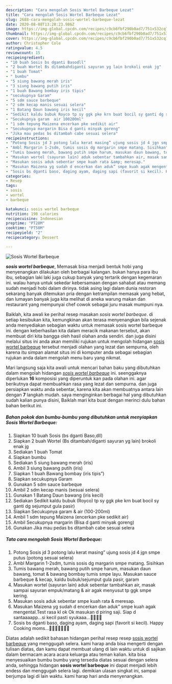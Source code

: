 ```yaml
---
description: "Cara mengolah Sosis Wortel Barbeque Lezat"
title: "Cara mengolah Sosis Wortel Barbeque Lezat"
slug: 2688-cara-mengolah-sosis-wortel-barbeque-lezat
date: 2020-08-08T13:28:23.986Z
image: https://img-global.cpcdn.com/recipes/c9cb6fbf290b0ad7/751x532cq70/sosis-wortel-barbeque-foto-resep-utama.jpg
thumbnail: https://img-global.cpcdn.com/recipes/c9cb6fbf290b0ad7/751x532cq70/sosis-wortel-barbeque-foto-resep-utama.jpg
cover: https://img-global.cpcdn.com/recipes/c9cb6fbf290b0ad7/751x532cq70/sosis-wortel-barbeque-foto-resep-utama.jpg
author: Christopher Cole
ratingvalue: 4.5
reviewcount: 15
recipeingredient:
- "10 buah Sosis bs dganti Basodll"
- "2 buah Wortel Bs ditambahdiganti sayuran yg lain brokoli enak jg"
- "1 buah Tomat"
- " bumbu"
- "5 siung bawang merah iris"
- "3 siung bawang putih iris"
- "1 buah Bawang bombay iris tipis"
- "secukupnya Garam"
- "5 sdm sauce barbeque"
- "2 sdm kecap manis sesuai selera"
- "1 Batang Daun bawang iris kecil"
- "Sedikit kaldu bubuk Royco tp sy ggk pke krn buat bocil sy ganti dg sejumput gula pasir"
- "Secukupnya garam  air 100200ml"
- "1 sdm tepung Maizena encerkan pke sedikit air"
- "Secukupnya margarin Bisa d ganti minyak goreng"
- "Jika mau pedas bs ditambah cabe sesuai selera"
recipeinstructions:
- "Potong Sosis jd 3 potong lalu kerat masing” ujung sosis jd 4 jgn smpe putus (potong sesuai selera)"
- "Ambl Margarin 1-2sdm, tumis sosis dg margarin smpe matang. Sisihkan"
- "Tumis bawang merah, bawang putih smpe harum, masukan daun bawang, tomat &amp; bawang bombay tumis smpe layu. Masukan sauce barbeque &amp; kecap, kaldu bubuk/sejumput gula pasir, garam"
- "Masukan wortel (sayuran lain) aduk sebentar tambahkan air, masak sampai sayuran empuk/matang &amp; air agak menyusut tp ggk smpe kering."
- "Masukan sosis aduk sebentar smpe kuah rata &amp; meresap."
- "Masukan Maizena yg sudah d encerkan dan aduk” smpe kuah agak mengental.Test rasa kl ok Ok masukan d piring saji. Siap d santaaaapp...si kecil pasti syukaaa...🤤🤤😍😍"
- "Sosis bs dganti baso, daging ayam, daging sapi (favorit si kecil). Happy Cooking moms...👩🏻‍🍳👩🏻‍🍳😊"
categories:
- Resep
tags:
- sosis
- wortel
- barbeque

katakunci: sosis wortel barbeque 
nutrition: 198 calories
recipecuisine: Indonesian
preptime: "PT28M"
cooktime: "PT50M"
recipeyield: "2"
recipecategory: Dessert

---
```



![Sosis Wortel Barbeque](https://img-global.cpcdn.com/recipes/c9cb6fbf290b0ad7/751x532cq70/sosis-wortel-barbeque-foto-resep-utama.jpg)

<b><i>sosis wortel barbeque</i></b>, Memasak bisa menjadi bentuk hobi yang menyenangkan dilakukan oleh berbagai kalangan. bukan hanya para ibu ibu, sebagian laki laki juga cukup banyak yang tertarik dengan kegemaran ini. walau hanya untuk sekedar kebersamaan dengan sahabat atau memang sudah menjadi hobi dalam dirinya. tidak asing lagi dalam dunia restoran sekarang banyak ditemukan pria dengan ketrampilan memasak yang hebat, dan lumayan banyak juga kita melihat di aneka warung makan dan restaurant yang mempunyai chef cowok sebagai juru masak mumpuni nya.

Baiklah, kita awali ke perihal resep masakan <i>sosis wortel barbeque</i>. di setiap kesibukan kita, kemungkinan akan terasa menyenangkan bila sejenak anda menyediakan sebagian waktu untuk memasak sosis wortel barbeque ini. dengan keberhasilan kita dalam meracik makanan tersebut, akan membuat diri kita bangga oleh hasil olahan anda sendiri. dan juga disini melalui situs ini anda akan memiliki rujukan untuk mengolah hidangan <u>sosis wortel barbeque</u> tersebut menjadi olahan yang lezat dan sempurna, oleh karena itu simpan alamat situs ini di komputer anda sebagai sebagian rujukan anda dalam mengolah menu baru yang nikmat.




Mari langsung saja kita awali untuk mencari bahan baku yang dibutuhkan dalam mengolah hidangan <u><i>sosis wortel barbeque</i></u> ini. seenggaknya diperlukan <b>16</b> komposisi yang diperuntuk kan pada olahan ini. agar berikutnya dapat membuahkan rasa yang lezat dan sempurna. dan juga persiapkan waktu anda sebentar, karena kita akan membuatnya antara lain dengan <b>7</b> langkah mudah. saya menginginkan berbagai hal yang dibutuhkan sudah kalian punya disini, Baiklah mari kita buat dengan merinci dulu bahan bahan berikut ini.

<!--inarticleads1-->

##### Bahan pokok dan bumbu-bumbu yang dibutuhkan untuk menyiapkan Sosis Wortel Barbeque:

1. Siapkan 10 buah Sosis (bs dganti Baso,dll)
1. Siapkan 2 buah Wortel (Bs ditambah/diganti sayuran yg lain) brokoli enak jg
1. Sediakan 1 buah Tomat
1. Siapkan  bumbu
1. Sediakan 5 siung bawang merah (iris)
1. Ambil 3 siung bawang putih (iris)
1. Siapkan 1 buah Bawang bombay (iris tipis”)
1. Siapkan secukupnya Garam
1. Gunakan 5 sdm sauce barbeque
1. Ambil 2 sdm kecap manis (sesuai selera)
1. Gunakan 1 Batang Daun bawang (iris kecil)
1. Sediakan Sedikit kaldu bubuk (Royco) tp sy ggk pke krn buat bocil sy ganti dg sejumput gula pasir)
1. Siapkan Secukupnya garam &amp; air (100-200ml)
1. Ambil 1 sdm tepung Maizena (encerkan pke sedikit air)
1. Ambil Secukupnya margarin (Bisa d ganti minyak goreng)
1. Gunakan Jika mau pedas bs ditambah cabe sesuai selera




<!--inarticleads2-->

##### Tata cara mengolah Sosis Wortel Barbeque:

1. Potong Sosis jd 3 potong lalu kerat masing” ujung sosis jd 4 jgn smpe putus (potong sesuai selera)
1. Ambl Margarin 1-2sdm, tumis sosis dg margarin smpe matang. Sisihkan
1. Tumis bawang merah, bawang putih smpe harum, masukan daun bawang, tomat &amp; bawang bombay tumis smpe layu. Masukan sauce barbeque &amp; kecap, kaldu bubuk/sejumput gula pasir, garam
1. Masukan wortel (sayuran lain) aduk sebentar tambahkan air, masak sampai sayuran empuk/matang &amp; air agak menyusut tp ggk smpe kering.
1. Masukan sosis aduk sebentar smpe kuah rata &amp; meresap.
1. Masukan Maizena yg sudah d encerkan dan aduk” smpe kuah agak mengental.Test rasa kl ok Ok masukan d piring saji. Siap d santaaaapp...si kecil pasti syukaaa...🤤🤤😍😍
1. Sosis bs dganti baso, daging ayam, daging sapi (favorit si kecil). Happy Cooking moms...👩🏻‍🍳👩🏻‍🍳😊




Diatas adalah sedikit bahasan hidangan perihal resep resep <u>sosis wortel barbeque</u> yang menggugah selera. kami harap anda bisa mengerti dengan tulisan diatas, dan kamu dapat membuat ulang di lain waktu untuk di sajikan dalam bermacam acara acara keluarga atau teman kalian. kita bisa menyesuaikan bumbu bumbu yang tersedia diatas sesuai dengan selera anda, sehingga hidangan <b>sosis wortel barbeque</b> ini dapat menjadi lebih endess dan menggugah selera lagi. demikian ulasan singkat ini, sampai berjumpa lagi di lain waktu. kami harap hari anda menyenangkan.
